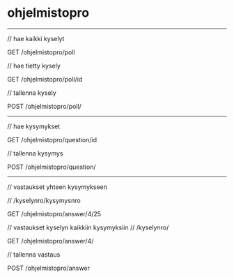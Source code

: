 # ohjelmistopro

**************************************

// hae kaikki kyselyt

GET /ohjelmistopro/poll

// hae tietty kysely

GET /ohjelmistopro/poll/id

// tallenna kysely 

POST /ohjelmistopro/poll/

*************************************

// hae kysymykset

GET /ohjelmistopro/question/id

// tallenna kysymys

POST /ohjelmistopro/question/

**************************************

// vastaukset yhteen kysymykseen

// /kyselynro/kysymysnro

GET /ohjelmistopro/answer/4/25

// vastaukset kyselyn kaikkiin kysymyksiin
// /kyselynro/

GET /ohjelmistopro/answer/4/

// tallenna vastaus

POST /ohjelmistopro/answer
